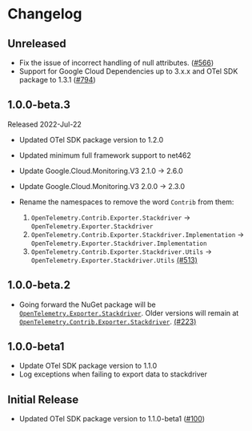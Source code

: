 # Changelog

## Unreleased

* Fix the issue of incorrect handling of null attributes.
  ([#566](https://github.com/open-telemetry/opentelemetry-dotnet-contrib/pull/566))
* Support for Google Cloud Dependencies up to 3.x.x
  and OTel SDK package to 1.3.1
  ([#794](https://github.com/open-telemetry/opentelemetry-dotnet-contrib/pull/794))

## 1.0.0-beta.3

Released 2022-Jul-22

* Updated OTel SDK package version to 1.2.0
* Updated minimum full framework support to net462
* Update Google.Cloud.Monitoring.V3 2.1.0 -> 2.6.0
* Update Google.Cloud.Monitoring.V3 2.0.0 -> 2.3.0

* Rename the namespaces to remove the word `Contrib` from them:
  1. `OpenTelemetry.Contrib.Exporter.Stackdriver` ->
     `OpenTelemetry.Exporter.Stackdriver`
  2. `OpenTelemetry.Contrib.Exporter.Stackdriver.Implementation` ->
     `OpenTelemetry.Exporter.Stackdriver.Implementation`
  3. `OpenTelemetry.Contrib.Exporter.Stackdriver.Utils` ->
  `OpenTelemetry.Exporter.Stackdriver.Utils`
  [(#513)](https://github.com/open-telemetry/opentelemetry-dotnet-contrib/pull/513)

## 1.0.0-beta.2

* Going forward the NuGet package will be
  [`OpenTelemetry.Exporter.Stackdriver`](https://www.nuget.org/packages/OpenTelemetry.Exporter.Stackdriver).
  Older versions will remain at
  [`OpenTelemetry.Contrib.Exporter.Stackdriver`](https://www.nuget.org/packages/OpenTelemetry.Contrib.Exporter.Stackdriver).
  [(#223)](https://github.com/open-telemetry/opentelemetry-dotnet-contrib/pull/223)

## 1.0.0-beta1

* Update OTel SDK package version to 1.1.0
* Log exceptions when failing to export data to stackdriver

## Initial Release

* Updated OTel SDK package version to 1.1.0-beta1
  ([#100](https://github.com/open-telemetry/opentelemetry-dotnet-contrib/pull/100))
